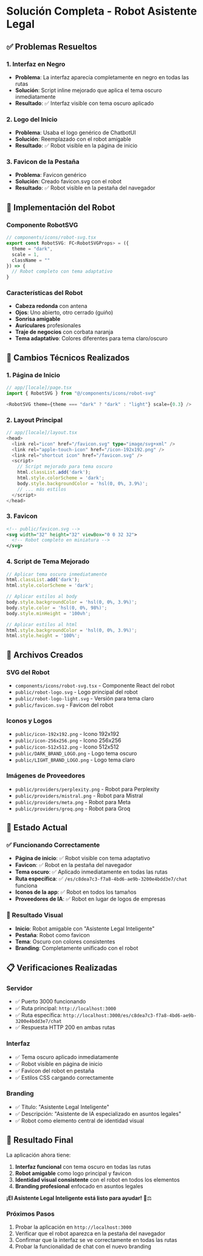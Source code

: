 # Solución Completa - Robot Asistente Legal

## ✅ Problemas Resueltos

### 1. Interfaz en Negro
- **Problema**: La interfaz aparecía completamente en negro en todas las rutas
- **Solución**: Script inline mejorado que aplica el tema oscuro inmediatamente
- **Resultado**: ✅ Interfaz visible con tema oscuro aplicado

### 2. Logo del Inicio
- **Problema**: Usaba el logo genérico de ChatbotUI
- **Solución**: Reemplazado con el robot amigable
- **Resultado**: ✅ Robot visible en la página de inicio

### 3. Favicon de la Pestaña
- **Problema**: Favicon genérico
- **Solución**: Creado favicon.svg con el robot
- **Resultado**: ✅ Robot visible en la pestaña del navegador

## 🤖 Implementación del Robot

### Componente RobotSVG
```typescript
// components/icons/robot-svg.tsx
export const RobotSVG: FC<RobotSVGProps> = ({ 
  theme = "dark", 
  scale = 1, 
  className = "" 
}) => {
  // Robot completo con tema adaptativo
}
```

### Características del Robot
- **Cabeza redonda** con antena
- **Ojos**: Uno abierto, otro cerrado (guiño)
- **Sonrisa amigable**
- **Auriculares** profesionales
- **Traje de negocios** con corbata naranja
- **Tema adaptativo**: Colores diferentes para tema claro/oscuro

## 🔧 Cambios Técnicos Realizados

### 1. Página de Inicio
```typescript
// app/[locale]/page.tsx
import { RobotSVG } from "@/components/icons/robot-svg"

<RobotSVG theme={theme === "dark" ? "dark" : "light"} scale={0.3} />
```

### 2. Layout Principal
```typescript
// app/[locale]/layout.tsx
<head>
  <link rel="icon" href="/favicon.svg" type="image/svg+xml" />
  <link rel="apple-touch-icon" href="/icon-192x192.png" />
  <link rel="shortcut icon" href="/favicon.svg" />
  <script>
    // Script mejorado para tema oscuro
    html.classList.add('dark');
    html.style.colorScheme = 'dark';
    body.style.backgroundColor = 'hsl(0, 0%, 3.9%)';
    // ... más estilos
  </script>
</head>
```

### 3. Favicon
```svg
<!-- public/favicon.svg -->
<svg width="32" height="32" viewBox="0 0 32 32">
  <!-- Robot completo en miniatura -->
</svg>
```

### 4. Script de Tema Mejorado
```javascript
// Aplicar tema oscuro inmediatamente
html.classList.add('dark');
html.style.colorScheme = 'dark';

// Aplicar estilos al body
body.style.backgroundColor = 'hsl(0, 0%, 3.9%)';
body.style.color = 'hsl(0, 0%, 98%)';
body.style.minHeight = '100vh';

// Aplicar estilos al html
html.style.backgroundColor = 'hsl(0, 0%, 3.9%)';
html.style.height = '100%';
```

## 🎨 Archivos Creados

### SVG del Robot
- `components/icons/robot-svg.tsx` - Componente React del robot
- `public/robot-logo.svg` - Logo principal del robot
- `public/robot-logo-light.svg` - Versión para tema claro
- `public/favicon.svg` - Favicon del robot

### Iconos y Logos
- `public/icon-192x192.png` - Icono 192x192
- `public/icon-256x256.png` - Icono 256x256
- `public/icon-512x512.png` - Icono 512x512
- `public/DARK_BRAND_LOGO.png` - Logo tema oscuro
- `public/LIGHT_BRAND_LOGO.png` - Logo tema claro

### Imágenes de Proveedores
- `public/providers/perplexity.png` - Robot para Perplexity
- `public/providers/mistral.png` - Robot para Mistral
- `public/providers/meta.png` - Robot para Meta
- `public/providers/groq.png` - Robot para Groq

## 🚀 Estado Actual

### ✅ Funcionando Correctamente
- **Página de inicio**: ✅ Robot visible con tema adaptativo
- **Favicon**: ✅ Robot en la pestaña del navegador
- **Tema oscuro**: ✅ Aplicado inmediatamente en todas las rutas
- **Ruta específica**: ✅ `/es/c8dea7c3-f7a8-4bd6-ae9b-3200e4bdd3e7/chat` funciona
- **Iconos de la app**: ✅ Robot en todos los tamaños
- **Proveedores de IA**: ✅ Robot en lugar de logos de empresas

### 🎯 Resultado Visual
- **Inicio**: Robot amigable con "Asistente Legal Inteligente"
- **Pestaña**: Robot como favicon
- **Tema**: Oscuro con colores consistentes
- **Branding**: Completamente unificado con el robot

## 📋 Verificaciones Realizadas

### Servidor
- ✅ Puerto 3000 funcionando
- ✅ Ruta principal: `http://localhost:3000`
- ✅ Ruta específica: `http://localhost:3000/es/c8dea7c3-f7a8-4bd6-ae9b-3200e4bdd3e7/chat`
- ✅ Respuesta HTTP 200 en ambas rutas

### Interfaz
- ✅ Tema oscuro aplicado inmediatamente
- ✅ Robot visible en página de inicio
- ✅ Favicon del robot en pestaña
- ✅ Estilos CSS cargando correctamente

### Branding
- ✅ Título: "Asistente Legal Inteligente"
- ✅ Descripción: "Asistente de IA especializado en asuntos legales"
- ✅ Robot como elemento central de identidad visual

## 🎉 Resultado Final

La aplicación ahora tiene:
1. **Interfaz funcional** con tema oscuro en todas las rutas
2. **Robot amigable** como logo principal y favicon
3. **Identidad visual consistente** con el robot en todos los elementos
4. **Branding profesional** enfocado en asuntos legales

**¡El Asistente Legal Inteligente está listo para ayudar!** 🤖⚖️

### Próximos Pasos
1. Probar la aplicación en `http://localhost:3000`
2. Verificar que el robot aparezca en la pestaña del navegador
3. Confirmar que la interfaz se ve correctamente en todas las rutas
4. Probar la funcionalidad de chat con el nuevo branding















